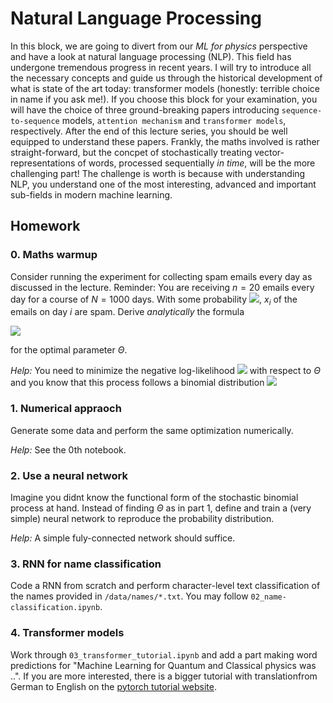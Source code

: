 # Natural Language Processing
In this block, we are going to divert from our *ML for physics* perspective and have a look at natural language processing (NLP). This field has undergone tremendous progress in recent years. I will try to introduce all the necessary concepts and guide us through the historical development of what is state of the art today: transformer models (honestly: terrible choice in name if you ask me!). If you choose this block for your examination, you will have the choice of three ground-breaking papers introducing `sequence-to-sequence` models, `attention mechanism` and `transformer models`, respectively. After the end of this lecture series, you should be well equipped to understand these papers. Frankly, the maths involved is rather straight-forward, but the concpet of stochastically treating vector-representations of words, processed sequentially *in time*, will be the more challenging part! The challenge is worth is because with understanding NLP, you understand one of the most interesting, advanced and important sub-fields in modern machine learning.

## Homework

### 0. Maths warmup

Consider running the experiment for collecting spam emails every day as discussed in the lecture. Reminder: You are receiving $n=20$ emails every day for a course of $N=1000$ days. With some probability <img src="https://render.githubusercontent.com/render/math?math=\Theta">, $x_i$ of the emails on day $i$ are spam. Derive *analytically* the formula

<img src="https://render.githubusercontent.com/render/math?math=\Theta_\text{opt} = \frac{\sum_i x_i}{nN}">


for the optimal parameter $\Theta$.  

*Help:* You need to minimize the negative log-likelihood <img src="https://render.githubusercontent.com/render/math?math=\sum_i \log(p_\Theta(x_i))"> with respect to $\Theta$ and you know that this process follows a binomial distribution <img src="https://render.githubusercontent.com/render/math?math=p_\Theta(x) = \binom{n}{x} \Theta^x (1-\Theta)^{n-x}">

### 1. Numerical appraoch

Generate some data and perform the same optimization numerically.  

*Help:* See the 0th notebook.

### 2. Use a neural network  

Imagine you didnt know the functional form of the stochastic binomial process at hand. Instead of finding $\Theta$ as in part 1, define and train a (very simple) neural network to reproduce the probability distribution.  

*Help:* A simple fuly-connected network should suffice.

### 3. RNN for name classification

Code a RNN from scratch and perform character-level text classification of the names provided in `/data/names/*.txt`. You may follow `02_name-classification.ipynb`.

### 4. Transformer models 

Work through `03_transformer_tutorial.ipynb` and add a part making word predictions for "Machine Learning for Quantum and Classical physics was ..".
If you are more interested, there is a bigger tutorial with translationfrom German to English on the [pytorch tutorial website](https://pytorch.org/tutorials/beginner/translation_transformer.html).
